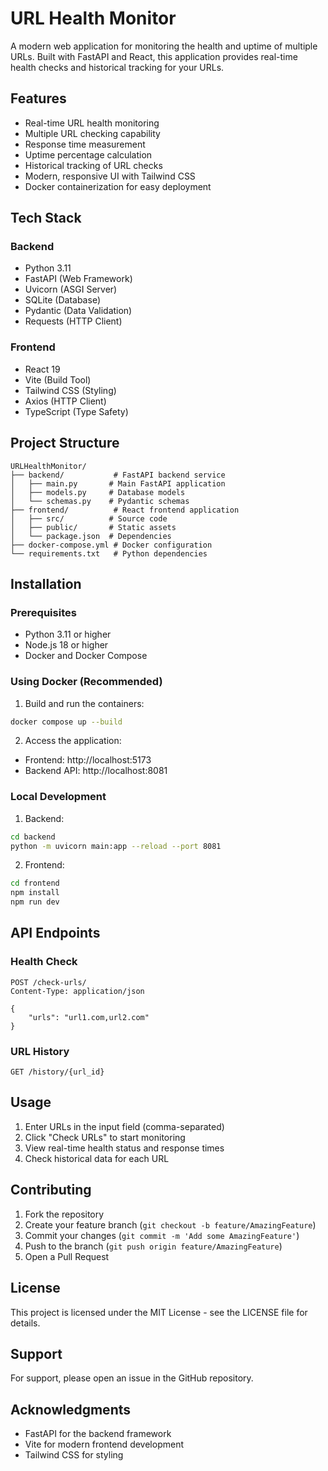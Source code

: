 # URL Health Monitor

A modern web application for monitoring the health and uptime of multiple URLs. Built with FastAPI and React, this application provides real-time health checks and historical tracking for your URLs.

## Features

- Real-time URL health monitoring
- Multiple URL checking capability
- Response time measurement
- Uptime percentage calculation
- Historical tracking of URL checks
- Modern, responsive UI with Tailwind CSS
- Docker containerization for easy deployment

## Tech Stack

### Backend
- Python 3.11
- FastAPI (Web Framework)
- Uvicorn (ASGI Server)
- SQLite (Database)
- Pydantic (Data Validation)
- Requests (HTTP Client)

### Frontend
- React 19
- Vite (Build Tool)
- Tailwind CSS (Styling)
- Axios (HTTP Client)
- TypeScript (Type Safety)

## Project Structure

```
URLHealthMonitor/
├── backend/           # FastAPI backend service
│   ├── main.py       # Main FastAPI application
│   ├── models.py     # Database models
│   └── schemas.py    # Pydantic schemas
├── frontend/          # React frontend application
│   ├── src/          # Source code
│   ├── public/       # Static assets
│   └── package.json  # Dependencies
├── docker-compose.yml # Docker configuration
└── requirements.txt   # Python dependencies
```

## Installation

### Prerequisites

- Python 3.11 or higher
- Node.js 18 or higher
- Docker and Docker Compose

### Using Docker (Recommended)

1. Build and run the containers:
```bash
docker compose up --build
```

2. Access the application:
- Frontend: http://localhost:5173
- Backend API: http://localhost:8081

### Local Development

1. Backend:
```bash
cd backend
python -m uvicorn main:app --reload --port 8081
```

2. Frontend:
```bash
cd frontend
npm install
npm run dev
```

## API Endpoints

### Health Check
```http
POST /check-urls/
Content-Type: application/json

{
    "urls": "url1.com,url2.com"
}
```

### URL History
```http
GET /history/{url_id}
```

## Usage

1. Enter URLs in the input field (comma-separated)
2. Click "Check URLs" to start monitoring
3. View real-time health status and response times
4. Check historical data for each URL

## Contributing

1. Fork the repository
2. Create your feature branch (`git checkout -b feature/AmazingFeature`)
3. Commit your changes (`git commit -m 'Add some AmazingFeature'`)
4. Push to the branch (`git push origin feature/AmazingFeature`)
5. Open a Pull Request

## License

This project is licensed under the MIT License - see the LICENSE file for details.

## Support

For support, please open an issue in the GitHub repository.

## Acknowledgments

- FastAPI for the backend framework
- Vite for modern frontend development
- Tailwind CSS for styling
